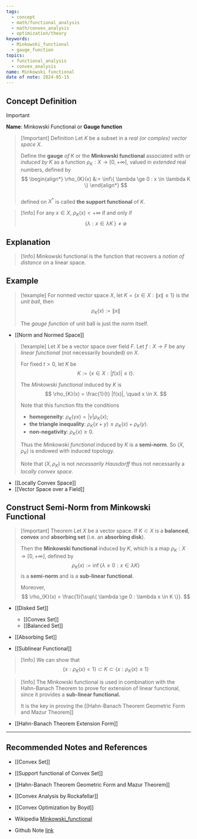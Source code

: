```yaml
---
tags:
  - concept
  - math/functional_analysis
  - math/convex_analysis
  - optimization/theory
keywords:
  - Minkowski_functional
  - gauge_function
topics:
  - functional_analysis
  - convex_analysis
name: Minkowski functional
date of note: 2024-05-15
---
```


## Concept Definition

>[!important]
>**Name**:   Minkowski Functional or **Gauge function**

>[!important] Definition
>Let $K$ be a subset in a *real (or complex)  vector space* $X$. 
>
>Define the **gauge** *of* $K$ or the **Minkowski functional** associated with or *induced by* $K$ as a function $\rho_{K}: X \to [0, +\infty]$, valued in *extended* real numbers, defined by
>$$
> \begin{align*}
> \rho_{K}(x) &:= \inf\{ \lambda \ge 0 : x \in \lambda K  \}
> \end{align*}
>$$  
>defined on $X^{*}$ is called **the support functional** of $K$. 

>[!info]
>For any $x \in X$, $\rho_{K}(x) < + \infty$ if and only if 
>$$
>\{ \lambda: x\in \lambda K \; \} \neq \emptyset
>$$

## Explanation

>[!info]
>Minkowski functional is the function that recovers a *notion of distance* on a linear space.


## Example

>[!example]
>For normed vector space $X$,  let $K = \{x \in X: \lVert x \rVert \le 1  \}$ is *the unit ball*, then 
>$$
>\rho_{K}(x) := \lVert x \rVert 
>$$
>
>The *gauge function* of unit ball is just the *norm* itself.

- [[Norm and Normed Space]]

>[!example]
>Let $X$ be a vector space over field $F$. Let $f: X \to F$ be any *linear functional* (not necessarily bounded) on $X$.
>
>For fixed $t>0$, let $K$ be
>$$
>K := \{ x\in X: |f(x)| \le t \}.
>$$
>
>The *Minkowski functional* induced by $K$ is 
>$$
>\rho_{K}(x) = \frac{1}{t} |f(x)|, \quad x \in X.
>$$
>
>Note that this function fits the conditions 
>- **homogeneity**: $\rho_{K}(\gamma x) = |\gamma| \rho_{K}(x)$;
>- **the triangle inequality**: $\rho_K(x + y)\le \rho_{K}(x)+ \rho_{K}(y)$.
>- **non-negativity**: $\rho_{K}(x) \ge 0$.
>  
>Thus the *Minkowski functional* induced by $K$ is a **semi-norm**. So $(X, \rho_{K})$ is endowed with induced topology. 
>
>Note that $(X, \rho_{K})$  is not *necessarily Hausdorff* thus not necessarily a *locally convex space*.


- [[Locally Convex Space]]
- [[Vector Space over a Field]]

## Construct Semi-Norm from Minkowski Functional

>[!important] Theorem
>Let $X$ be a vector space.  If $K \subset X$ is a **balanced**, **convex** and **absorbing set** (i.e. an **absorbing disk**). 
>
>Then the **Minkowski functional** induced by $K$, which is a map $\rho_{K}: X \to [0, +\infty]$, defined by
>$$
>\rho_{K}(x) := \inf\{ \lambda \ge 0 : x \in \lambda K  \}
>$$
>is a **semi-norm** and is a **sub-linear functional**.
>
>Moreover, 
>$$
>\rho_{K}(x) = \frac{1}{\sup\{ \lambda \ge 0 : \lambda x \in K \}}.
>$$

- [[Disked Set]]
	- [[Convex Set]]
	- [[Balanced Set]]
- [[Absorbing Set]]

- [[Sublinear Functional]]

>[!info]
>We can show that 
>$$
>\{ x: \rho_{K}(x) < 1 \} \subset K \subset \{ x: \rho_{K}(x) \le 1 \}
>$$

>[!info]
>The Minkowski functional is used in combination with the Hahn-Banach Theorem to prove for extension of linear functional, since it provides a **sub-linear functional.**
>
>It is the key in proving the [[Hahn-Banach Theorem Geometric Form and Mazur Theorem]]

- [[Hahn-Banach Theorem Extension Form]]


-----------
##  Recommended Notes and References

- [[Convex Set]]
- [[Support functional of Convex Set]]
- [[Hahn-Banach Theorem Geometric Form and Mazur Theorem]]

- [[Convex Analysis by Rockafellar]]
- [[Convex Optimization by Boyd]]

- Wikipedia [Minkowski_functional](https://en.wikipedia.org/wiki/Minkowski_functional)

- Github Note [link](https://github.com/TianpeiLuke/SelfStudyNotes/tree/master/self-study/probability_and_measure_theory)